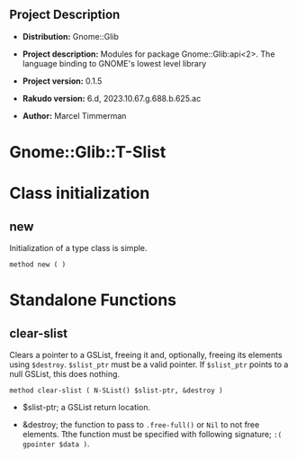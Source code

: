 Project Description
-------------------

  * **Distribution:** Gnome::Glib

  * **Project description:** Modules for package Gnome::Glib:api<2>. The language binding to GNOME's lowest level library

  * **Project version:** 0.1.5

  * **Rakudo version:** 6.d, 2023.10.67.g.688.b.625.ac

  * **Author:** Marcel Timmerman

Gnome::Glib::T-Slist
====================

Class initialization
====================

new
---

Initialization of a type class is simple.

    method new ( )

Standalone Functions
====================

clear-slist
-----------

Clears a pointer to a GSList, freeing it and, optionally, freeing its elements using `$destroy`. `$slist_ptr` must be a valid pointer. If `$slist_ptr` points to a null GSList, this does nothing.

    method clear-slist ( N-SList() $slist-ptr, &destroy )

  * $slist-ptr; a GSList return location.

  * &destroy; the function to pass to `.free-full()` or `Nil` to not free elements. Tthe function must be specified with following signature; `:( gpointer $data )`.
